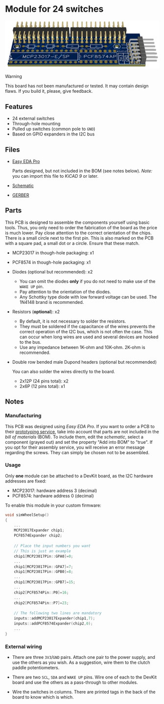 # Module for 24 switches

![Module for 24 switches (through-hole)](Module24Switches_TH_2025.png)

> [!WARNING]
> This board has not been manufactured or tested.
> It may contain design flaws.
> If you build it, please, give feedback.

## Features

- 24 external switches
- Through-hole mounting
- Pulled up switches (common pole to `GND`)
- Based on GPIO expanders in the I2C bus

## Files

- [Easy EDA Pro](./Module24Switches_TH_2025.epro)

  Parts designed, but not included in the BOM (see notes below).
  *Note:* you can import this file to *KiCAD 9* or later.

- [Schematic](./Module24Switches_TH_2025.pdf)
- [GERBER](./Module24Switches_TH_2025_GERBER.zip)

## Parts

This PCB is designed to assemble the components yourself using basic tools.
Thus, you only need to order the fabrication of the board as the price is much lower.
Pay close attention to the correct orientation of the chips.
There is a small circle next to the first pin.
This is also marked on the PCB with a square pad, a small dot or a circle.
Ensure that these match.

- MCP23017 in though-hole packaging: x1
- PCF8574 in though-hole packaging: x1
- Diodes (optional but recommended): x2

  - You can omit the diodes **only** if you do not need to make use of the `WAKE UP` pin.
  - Pay attention to the orientation of the diodes.
  - Any Schottky type diode with low forward voltage can be used.
    The 1N4148 brand is recommended.

- Resistors (**optional**): x2

  - By default, it is not necessary to solder the resistors.
  - They must be soldered if the capacitance of the wires prevents the correct operation of the I2C bus,
    which is not often the case.
    This can occur when long wires are used and several devices are hooked to the bus.
  - Use any impedance between 1K-ohm and 10K-ohm.
    2K-ohm is recommended.

- Double row bended male Dupond headers (optional but recommended)

  You can also solder the wires directly to the board.

  - 2x12P (24 pins total): x2
  - 2x6P (12 pins total): x1

## Notes

### Manufacturing

This PCB was designed using *Easy EDA Pro*.
If you want to order a PCB to their
[prototyping service](https://jlcpcb.com/?href=easyeda-home),
take into account that parts are not included in the *bill of materials* (BOM).
To include them, edit the *schematic*, select a component (grayed out) and
set the property "Add into BOM" to "true".
If you opt for their assembly service,
you will receive an error message regarding the screws.
They can simply be chosen not to be assembled.

### Usage

Only **one** module can be attached to a DevKit board,
as the I2C hardware addresses are fixed:

- MCP23017: hardware address 3 (decimal)
- PCF8574: hardware address 0 (decimal)

To enable this module in your custom firmware:

```c++
void simWheelSetup()
{
    ...
    MCP23017Expander chip1;
    PCF8574Expander chip2;

    // Place the input numbers you want
    // This is just an example
    chip1[MCP23017Pin::GPA0]=0;
    ...
    chip1[MCP23017Pin::GPA7]=7;
    chip1[MCP23017Pin::GPB0]=8;
    ...
    chip1[MCP23017Pin::GPB7]=15;
    ...
    chip2[PCF8574Pin::P0]=16;
    ...
    chip2[PCF8574Pin::P7]=23;

    // The following two lines are mandatory
    inputs::addMCP23017Expander(chip1,7);
    inputs::addPCF8574Expander(chip2,0);
    ...
}
```

### External wiring

- There are three `3V3`/`GND` pairs.
  Attach one pair to the power supply,
  and use the others as you wish.
  As a suggestion, wire them to the clutch paddle potentiometers.

- There are two `SCL`, `SDA` and `WAKE UP` pins.
  Wire one of each to the DevKit board and
  use the others as a pass-through to other modules.

- Wire the switches in columns.
  There are printed tags in the back of the board to know which is which.
